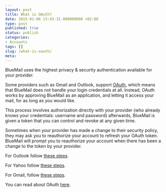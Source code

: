 ```yaml
---
layout: post
title: What is OAuth?
date: 2015-01-06 13:43:31.000000000 +02:00
type: post
published: true
status: publish
categories:
- Accounts
tags: []
slug: /what-is-oauth/
meta:
---
```


BlueMail uses the highest privacy &amp; security authentication available for your provider.

Some providers such as Gmail and Outlook, support [OAuth](/what-is-oauth/), which means that BlueMail does not handle your login credentials at all. Instead, OAuth works by approving BlueMail as an application, and letting it access your mail, for as long as you would like.

This process involves authorization directly with your provider (who already knows your credentials: username and password) afterwards, BlueMail is given a token that you can control and revoke at any given time.

Sometimes when your provider has made a change to their security policy, they may ask you to reauthorize your account to refresh your OAuth token. BlueMail will prompt you to reauthorize your account when there has been a change to the token by your provider.

For Outlook follow [these steps](/oauth-outlook/).

For Yahoo follow [these steps](/oauth-yahoo/).

For Gmail, follow [these steps](/oauth-gmail/).

You can read about OAuth [here](http://techcrunch.com/2012/09/17/google-oauth-2-0-for-gmail-and-talk/).